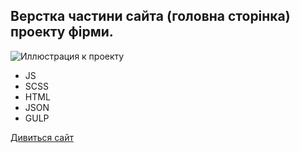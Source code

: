 ## Верстка частини сайта (головна сторінка) проекту фірми.
![Иллюстрация к проекту](https://github.com/cepera2412/project-1/tree/main/docs/img/logo-slogan.svg)

- JS
- SCSS
- HTML
- JSON
- GULP

[Дивиться сайт](https://cepera2412.github.io/project-1/)
